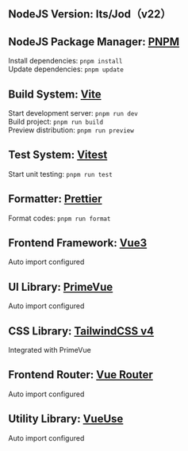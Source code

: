 ## NodeJS Version: lts/Jod（v22）

## NodeJS Package Manager: [PNPM](https://pnpm.io/zh/)

Install dependencies: `pnpm install`  
Update dependencies: `pnpm update`

## Build System: [Vite](https://cn.vite.dev/)

Start development server: `pnpm run dev`  
Build project: `pnpm run build`  
Preview distribution: `pnpm run preview`

## Test System: [Vitest](https://cn.vitest.dev/)

Start unit testing: `pnpm run test`

## Formatter: [Prettier](https://prettier.io/)

Format codes: `pnpm run format`

## Frontend Framework: [Vue3](https://cn.vuejs.org/)

Auto import configured

## UI Library: [PrimeVue](https://primevue.org/)

Auto import configured

## CSS Library: [TailwindCSS v4](https://tailwindcss.com/)

Integrated with PrimeVue

## Frontend Router: [Vue Router](https://router.vuejs.org/zh/)

Auto import configured

## Utility Library: [VueUse](https://vueuse.org/)

Auto import configured
